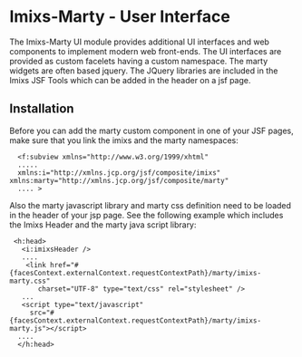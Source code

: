 # Imixs-Marty - User Interface

The Imixs-Marty UI module provides additional UI interfaces and web components to implement modern web front-ends. 
The UI interfaces are provided as custom facelets having a custom namespace. 
The marty widgets are often based jquery. The JQuery libraries are included in the Imixs JSF Tools which can be added in the header on a jsf page.  

## Installation

Before you can add the marty custom component in one of your JSF pages, make sure that you link the   imixs and the marty namespaces:

	  <f:subview xmlns="http://www.w3.org/1999/xhtml"
	  .....
	  xmlns:i="http://xmlns.jcp.org/jsf/composite/imixs"
	xmlns:marty="http://xmlns.jcp.org/jsf/composite/marty" 
	  .... >

Also the marty javascript library and marty css definition need to be loaded in the header of 
your jsp page. See the following example which includes the Imixs Header and the marty java script library:

	 <h:head>
	   <i:imixsHeader />
	   ....
	    <link href="#{facesContext.externalContext.requestContextPath}/marty/imixs-marty.css"
	       charset="UTF-8" type="text/css" rel="stylesheet" />
	   ...
	   <script type="text/javascript"
	     src="#{facesContext.externalContext.requestContextPath}/marty/imixs-marty.js"></script>
	  ....
	  </h:head>
 